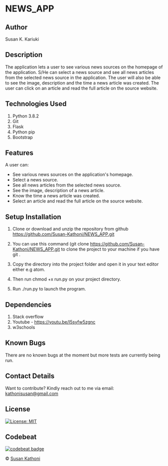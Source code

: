 # NEWS_APP

## Author

Susan K. Kariuki

## Description

The application lets a user to see various news sources on the homepage of the application. S/He can select a news source and see all news articles from the selected news source in the application. The user will also be able to see the image, description and the time a news article was created. The user can click on an article and read the full article on the source website.

## Technologies Used

1. Python 3.8.2
2. Git
3. Flask
4. Python pip
5. Bootstrap

## Features

A user can:

- See various news sources on the application's homepage.
- Select a news source.
- See all news articles from the selected news source.
- See the image, description of a news article.
- Know the time a news article was created.
- Select an article and read the full article on the source website.

## Setup Installation

1. Clone or download and unzip the repository from github https://github.com/Susan-Kathoni/NEWS_APP.git

2. You can use this command (git clone https://github.com/Susan-Kathoni/NEWS_APP.git to clone the project to your machine if you have git .

3. Copy the directory into the project folder and open it in your text editor either e.g atom.

4. Then run chmod +x run.py on your project directory.

5. Run ./run.py to launch the program.

## Dependencies

1. Stack overflow
2. Youtube - https://youtu.be/I5syfw5zgnc
3. w3schools

## Known Bugs

There are no known bugs at the moment but more tests are currently being run.

## Contact Details

Want to contribute?
Kindly reach out to me via email: kathonisusan@gmail.com

## License

[![License: MIT](https://img.shields.io/badge/License-MIT-yellow.svg)](https://github.com/Susan-Kathoni/NEWS_APP/blob/master/LICENSE)


## Codebeat

[![codebeat badge](https://codebeat.co/badges/7bbb17b5-2cde-4108-aac0-eefcd439cf9f)](https://codebeat.co/projects/github-com-ephread-instructions)

© [Susan Kathoni](https://github.com/Susan-Kathoni)
